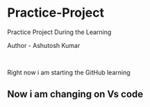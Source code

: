 # Practice-Project
Practice Project  During the Learning 
<p>Author - Ashutosh Kumar</p>
<br>
<p>Right now i am starting the GitHub learning</p>
<h2> Now i am changing on Vs code</h2>
